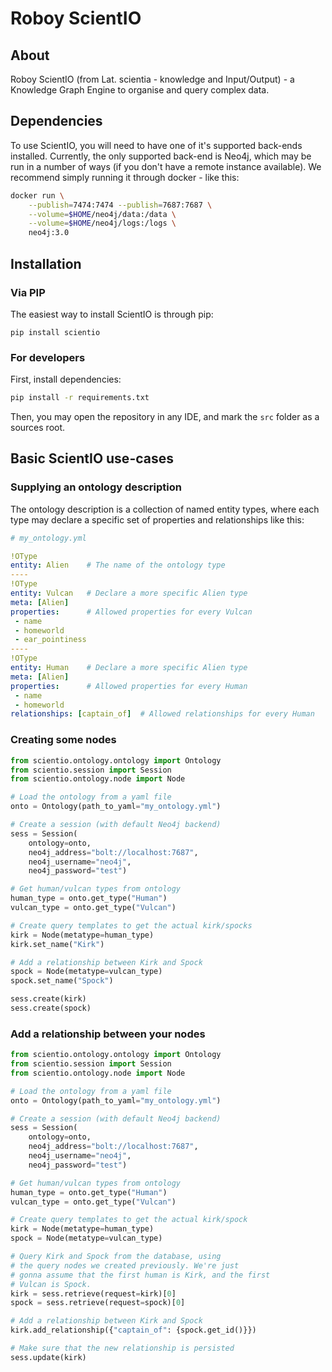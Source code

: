 # Roboy ScientIO

## About

Roboy ScientIO (from Lat. scientia - knowledge and Input/Output) - a Knowledge Graph Engine to organise and query complex data.

## Dependencies

To use ScientIO, you will need to have one of it's supported back-ends installed. Currently, the only supported back-end is Neo4j, which may be run in a number of ways
(if you don't have a remote instance available). We recommend simply running it through docker - like this:

```bash
docker run \
    --publish=7474:7474 --publish=7687:7687 \
    --volume=$HOME/neo4j/data:/data \
    --volume=$HOME/neo4j/logs:/logs \
    neo4j:3.0
```

## Installation

### Via PIP

The easiest way to install ScientIO is through pip:

``
pip install scientio
``

### For developers

First, install dependencies:

```bash
pip install -r requirements.txt
```

Then, you may open the repository in any IDE, and mark the
`src` folder as a sources root.

## Basic ScientIO use-cases

### Supplying an ontology description

The ontology description is a collection of named entity types, where each type may declare a specific set of properties and relationships like this:

```yaml
# my_ontology.yml

!OType
entity: Alien    # The name of the ontology type
----
!OType
entity: Vulcan   # Declare a more specific Alien type
meta: [Alien]
properties:      # Allowed properties for every Vulcan
 - name
 - homeworld
 - ear_pointiness
----
!OType
entity: Human    # Declare a more specific Alien type
meta: [Alien]
properties:      # Allowed properties for every Human
 - name
 - homeworld
relationships: [captain_of]  # Allowed relationships for every Human
```

### Creating some nodes

```python
from scientio.ontology.ontology import Ontology
from scientio.session import Session
from scientio.ontology.node import Node

# Load the ontology from a yaml file
onto = Ontology(path_to_yaml="my_ontology.yml")

# Create a session (with default Neo4j backend)
sess = Session(
    ontology=onto,
    neo4j_address="bolt://localhost:7687",
    neo4j_username="neo4j",
    neo4j_password="test")

# Get human/vulcan types from ontology
human_type = onto.get_type("Human")
vulcan_type = onto.get_type("Vulcan")

# Create query templates to get the actual kirk/spocks
kirk = Node(metatype=human_type)
kirk.set_name("Kirk")

# Add a relationship between Kirk and Spock
spock = Node(metatype=vulcan_type)
spock.set_name("Spock")

sess.create(kirk)
sess.create(spock)
```

### Add a relationship between your nodes

```python
from scientio.ontology.ontology import Ontology
from scientio.session import Session
from scientio.ontology.node import Node

# Load the ontology from a yaml file
onto = Ontology(path_to_yaml="my_ontology.yml")

# Create a session (with default Neo4j backend)
sess = Session(
    ontology=onto,
    neo4j_address="bolt://localhost:7687",
    neo4j_username="neo4j",
    neo4j_password="test")

# Get human/vulcan types from ontology
human_type = onto.get_type("Human")
vulcan_type = onto.get_type("Vulcan")

# Create query templates to get the actual kirk/spock
kirk = Node(metatype=human_type)
spock = Node(metatype=vulcan_type)

# Query Kirk and Spock from the database, using
# the query nodes we created previously. We're just
# gonna assume that the first human is Kirk, and the first
# Vulcan is Spock.
kirk = sess.retrieve(request=kirk)[0]
spock = sess.retrieve(request=spock)[0]

# Add a relationship between Kirk and Spock
kirk.add_relationship({"captain_of": {spock.get_id()}})

# Make sure that the new relationship is persisted
sess.update(kirk)
```
